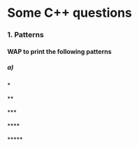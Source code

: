 # Some C++ questions  
### 1. Patterns 
#### WAP to print the following patterns 
##### a) 
\*

\**

\***

\****

\*****


